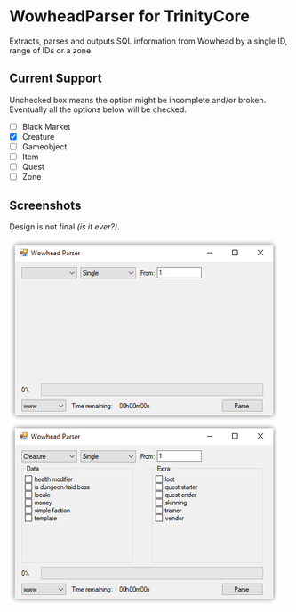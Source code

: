 # WowheadParser for TrinityCore
Extracts, parses and outputs SQL information from Wowhead by a single ID, range of IDs or a zone.

## Current Support
Unchecked box means the option might be incomplete and/or broken. Eventually all the options below will be checked.

- [ ] Black Market
- [x] Creature
- [ ] Gameobject
- [ ] Item
- [ ] Quest
- [ ] Zone

## Screenshots
Design is not final *(is it ever?)*.

![Main Window](https://github.com/DJScias/WowheadParser/blob/master/imgs/main.png?raw=true)
![Creature Window](https://github.com/DJScias/WowheadParser/blob/master/imgs/creature.png?raw=true)
